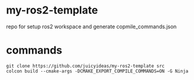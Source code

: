 # my-ros2-template
repo for setup ros2 workspace and generate copmile_commands.json


# commands

```
git clone https://github.com/juicyideas/my-ros2-template src
colcon build --cmake-args -DCMAKE_EXPORT_COMPILE_COMMANDS=ON -G Ninja
```
